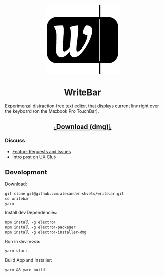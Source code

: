 <p  align="center"><img src="assets/logo.png" alt=""/></p>
<h1 align="center">WriteBar</h1>

Experimental distraction-free text editor, that displays current line right over the keyboard (on the Macbook Pro TouchBar).

<h2 align="center"><a href="https://alexander-shvets.github.io/writebar/dist/WriteBar.dmg">
  ⥙Download (dmg)⥕
</a></h2>

### Discuss

- [Feature Requests and Issues](https://github.com/alexander-shvets/writebar/issues)     
- [Intro post on UX Club](https://www.facebook.com/groups/uxclubs/permalink/973396292808999/)

## Development

Download:    
```shell
git clone git@github.com:alexander-shvets/writebar.git
cd writebar
yarn
```

Install dev Dependencies:    
```shell
npm install -g electron
npm install -g electron-packager
npm install -g electron-installer-dmg
```

Run in dev mode:    
```shell
yarn start
```

Build App and Installer:    
```shell
yarn && yarn build
```
